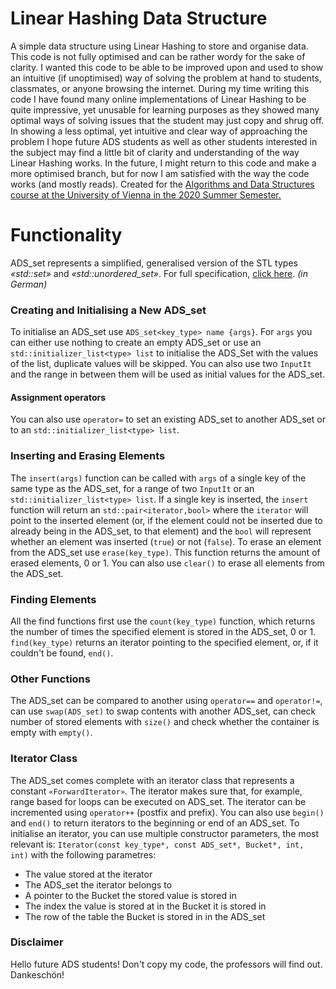 # Linear Hashing Data Structure
A simple data structure using Linear Hashing to store and organise data. This code is not fully optimised and can be rather wordy for the sake of clarity. I wanted this code to be able to be improved upon and used to show an intuitive (if unoptimised) way of solving the problem at hand to students, classmates, or anyone browsing the internet. During my time writing this code I have found many online implementations of Linear Hashing to be quite impressive, yet unusable for learning purposes as they showed many optimal ways of solving issues that the student may just copy and shrug off. In showing a less optimal, yet intuitive and clear way of approaching the problem I hope future ADS students as well as other students interested in the subject may find a little bit of clarity and understanding of the way Linear Hashing works.
In the future, I might return to this code and make a more optimised branch, but for now I am satisfied with the way the code works (and mostly reads).
Created for the [Algorithms and Data Structures course at the University of Vienna in the 2020 Summer Semester.](https://ufind.univie.ac.at/en/course.html?lv=051024&semester=2020S)

# Functionality
ADS_set represents a simplified, generalised version of the STL types *«std::set»* and *«std::unordered_set»*.
For full specification, [click here](https://cewebs.cs.univie.ac.at/ADS/ss20/index.php?m=D&t=unterlagen&c=show&CEWebS_what=Spezifikation). *(in German)*

### Creating and Initialising a New ADS_set
To initialise an ADS_set use `ADS_set<key_type> name {args}`.
For `args` you can either use nothing to create an empty ADS_set or use an `std::initializer_list<type> list` to initialise the ADS_Set with the values of the list, duplicate values will be skipped. You can also use two `InputIt` and the range in between them will be used as initial values for the ADS_set.
#### Assignment operators
You can also use `operator=` to set an existing ADS_set to another ADS_set or to an `std::initializer_list<type> list`.

### Inserting and Erasing Elements
The `insert(args)` function can be called with `args` of a single key of the same type as the ADS_set, for a range of two `InputIt` or an `std::initializer_list<type> list`. If a single key is inserted, the `insert` function will return an `std::pair<iterator,bool>` where the `iterator` will point to the inserted element (or, if the element could not be inserted due to already being in the ADS_set, to that element) and the `bool` will represent whether an element was inserted (`true`) or not (`false`).
To erase an element from the ADS_set use `erase(key_type)`. This function returns the amount of erased elements, 0 or 1.
You can also use `clear()` to erase all elements from the ADS_set.

### Finding Elements
All the find functions first use the `count(key_type)` function, which returns the number of times the specified element is stored in the ADS_set, 0 or 1.
`find(key_type)` returns an iterator pointing to the specified element, or, if it couldn't be found, `end()`.

### Other Functions
The ADS_set can be compared to another using `operator==` and `operator!=`, can use `swap(ADS_set)` to swap contents with another ADS_set, can check number of stored elements with `size()` and check whether the container is empty with `empty()`.

### Iterator Class
The ADS_set comes complete with an iterator class that represents a constant `«ForwardIterator»`.
The iterator makes sure that, for example, range based for loops can be executed on ADS_set.
The iterator can be incremented using `operator++` (postfix and prefix).
You can also use `begin()` and `end()` to return iterators to the beginning or end of an ADS_set.
To initialise an iterator, you can use multiple constructor parameters, the most relevant is:
`Iterator(const key_type*, const ADS_set*, Bucket*, int, int)` with the following parametres:
* The value stored at the iterator
* The ADS_set the iterator belongs to
* A pointer to the Bucket the stored value is stored in
* The index the value is stored at in the Bucket it is stored in
* The row of the table the Bucket is stored in in the ADS_set

### Disclaimer
Hello future ADS students! Don't copy my code, the professors will find out. Dankeschön!
